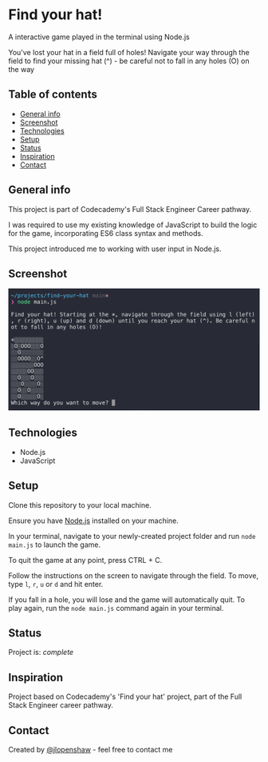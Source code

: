 # Find your hat!

A interactive game played in the terminal using Node.js

You've lost your hat in a field full of holes! Navigate your way through the field to find your missing hat (^) - be careful not to fall in any holes (O) on the way

## Table of contents
* [General info](#general-info)
* [Screenshot](#screenshot)
* [Technologies](#technologies)
* [Setup](#setup)
* [Status](#status)
* [Inspiration](#inspiration)
* [Contact](#contact)

## General info

This project is part of Codecademy's Full Stack Engineer Career pathway.

I was required to use my existing knowledge of JavaScript to build the logic for the game, incorporating ES6 class syntax and methods.

This project introduced me to working with user input in Node.js.

## Screenshot

![Screenshot](find-your-hat-screenshot.png)

## Technologies

* Node.js
* JavaScript

## Setup

Clone this repository to your local machine.

Ensure you have [Node.js](https://nodejs.org/en/download/) installed on your machine.

In your terminal, navigate to your  newly-created project folder and run `node main.js` to launch the game.

To quit the game at any point, press CTRL + C.

Follow the instructions on the screen to navigate through the field. To move, type `l`, `r`, `u` or `d` and hit enter.

If you fall in a hole, you will lose and the game will automatically quit. To play again, run the `node main.js` command again in your terminal.

## Status
Project is:  _complete_

## Inspiration
Project based on Codecademy's 'Find your hat' project, part of the Full Stack Engineer career pathway.

## Contact
Created by [@jlopenshaw](https://twitter.com/Jlopenshaw) - feel free to contact me
